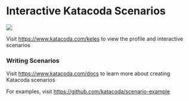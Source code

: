 # Interactive Katacoda Scenarios

[![](http://shields.katacoda.com/katacoda/keles/count.svg)](https://www.katacoda.com/keles "Get your profile on Katacoda.com")

Visit https://www.katacoda.com/keles to view the profile and interactive scenarios

### Writing Scenarios
Visit https://www.katacoda.com/docs to learn more about creating Katacoda scenarios

For examples, visit https://github.com/katacoda/scenario-example
